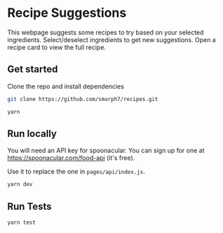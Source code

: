 # Recipe Suggestions
This webpage suggests some recipes to try based on your selected ingredients.
Select/deselect ingredients to get new suggestions.
Open a recipe card to view the full recipe.

## Get started
Clone the repo and install dependencies
```bash
git clone https://github.com/smurph7/recipes.git

yarn
```

## Run locally
You will need an API key for spoonacular. You can sign up for one at https://spoonacular.com/food-api (it's free). 

Use it to replace the one in `pages/api/index.js`.
```bash
yarn dev
```

## Run Tests

```bash
yarn test
```
